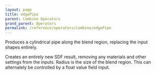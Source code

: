 ```yaml
---
layout: page
title: edgePipe
parent: Combine Operators
grand_parent: Operators
permalink: /reference/operators/combine/edgePipe
---
```


Produces a cylindrical pipe along the blend region, replacing the input shapes entirely.

Creates an entirely new SDF result, removing any materials and other settings from the inputs.
Radius is the size of the blend region. This can alternately be controlled by a float value field input.
